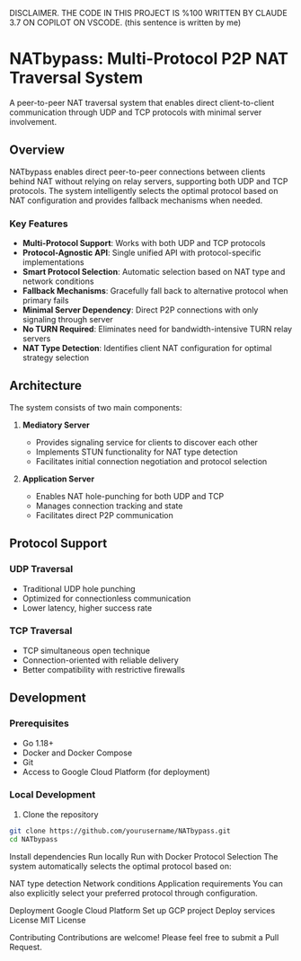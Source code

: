 DISCLAIMER. THE CODE IN THIS PROJECT IS %100 WRITTEN BY CLAUDE 3.7 ON COPILOT ON VSCODE. (this sentence is written by me)
# NATbypass: Multi-Protocol P2P NAT Traversal System

A peer-to-peer NAT traversal system that enables direct client-to-client communication through UDP and TCP protocols with minimal server involvement.

## Overview

NATbypass enables direct peer-to-peer connections between clients behind NAT without relying on relay servers, supporting both UDP and TCP protocols. The system intelligently selects the optimal protocol based on NAT configuration and provides fallback mechanisms when needed.

### Key Features

- **Multi-Protocol Support**: Works with both UDP and TCP protocols
- **Protocol-Agnostic API**: Single unified API with protocol-specific implementations
- **Smart Protocol Selection**: Automatic selection based on NAT type and network conditions
- **Fallback Mechanisms**: Gracefully fall back to alternative protocol when primary fails
- **Minimal Server Dependency**: Direct P2P connections with only signaling through server
- **No TURN Required**: Eliminates need for bandwidth-intensive TURN relay servers
- **NAT Type Detection**: Identifies client NAT configuration for optimal strategy selection

## Architecture

The system consists of two main components:

1. **Mediatory Server**
   - Provides signaling service for clients to discover each other
   - Implements STUN functionality for NAT type detection
   - Facilitates initial connection negotiation and protocol selection

2. **Application Server**
   - Enables NAT hole-punching for both UDP and TCP
   - Manages connection tracking and state
   - Facilitates direct P2P communication

## Protocol Support

### UDP Traversal
- Traditional UDP hole punching
- Optimized for connectionless communication
- Lower latency, higher success rate

### TCP Traversal
- TCP simultaneous open technique
- Connection-oriented with reliable delivery
- Better compatibility with restrictive firewalls

## Development

### Prerequisites
- Go 1.18+
- Docker and Docker Compose
- Git
- Access to Google Cloud Platform (for deployment)

### Local Development

1. Clone the repository
```bash
git clone https://github.com/yourusername/NATbypass.git
cd NATbypass
```

Install dependencies
Run locally
Run with Docker
Protocol Selection
The system automatically selects the optimal protocol based on:

NAT type detection
Network conditions
Application requirements
You can also explicitly select your preferred protocol through configuration.

Deployment
Google Cloud Platform
Set up GCP project
Deploy services
License
MIT License

Contributing
Contributions are welcome! Please feel free to submit a Pull Request.

